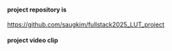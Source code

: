 #### project repository is 

https://github.com/saugkim/fullstack2025_LUT_project



#### project video clip
